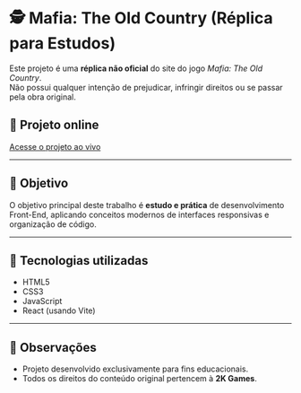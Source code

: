 # 🕵️ Mafia: The Old Country (Réplica para Estudos)

Este projeto é uma **réplica não oficial** do site do jogo _Mafia: The Old Country_.  
Não possui qualquer intenção de prejudicar, infringir direitos ou se passar pela obra original.

## 🔗 Projeto online

[Acesse o projeto ao vivo](https://mateusdev58.github.io/meu-site-MTOC/)

---

## 🎯 Objetivo

O objetivo principal deste trabalho é **estudo e prática** de desenvolvimento Front-End, aplicando conceitos modernos de interfaces responsivas e organização de código.

---

## 🚀 Tecnologias utilizadas

- HTML5
- CSS3
- JavaScript
- React (usando Vite)

---

## 📌 Observações

- Projeto desenvolvido exclusivamente para fins educacionais.
- Todos os direitos do conteúdo original pertencem à **2K Games**.
